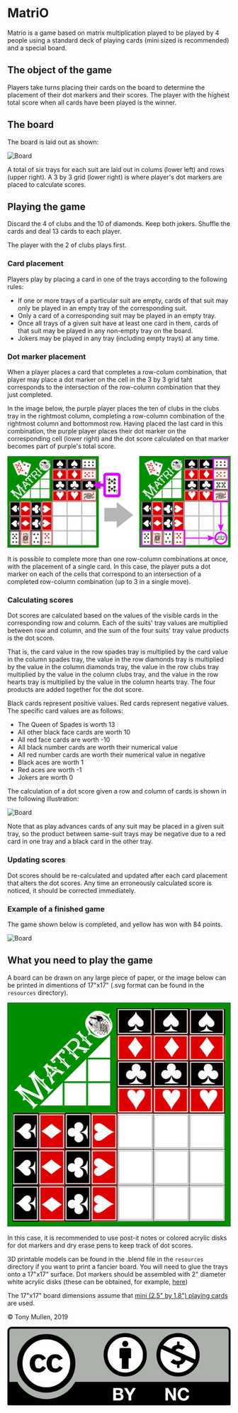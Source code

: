# MatriO

Matrio is a game based on matrix multiplication played to be played by 4 people using a standard deck of playing cards (mini sized is recommended) and a special board. 

## The object of the game

Players take turns placing their cards on the board to determine the placement of their dot markers and their scores. The player with the highest total score when all cards have been played is the winner.

## The board

The board is laid out as shown:

![Board](/images/matrio-board.png)

A total of six trays for each suit are laid out in colums (lower left) and rows (upper right). A 3 by 3 grid (lower right) is where player's dot markers are placed to calculate scores. 

## Playing the game

Discard the 4 of clubs and the 10 of diamonds. Keep both jokers. Shuffle the cards and deal 13 cards to each player. 

The player with the 2 of clubs plays first. 

### Card placement

Players play by placing a card in one of the trays according to the following rules:

* If one or more trays of a particular suit are empty, cards of that suit may only be played in an empty tray of the corresponding suit. 
* Only a card of a corresponding suit may be played in an empty tray. 
* Once all trays of a given suit have at least one card in them, cards of that suit may be played in any non-empty tray on the board.
* Jokers may be played in any tray (including empty trays) at any time.

### Dot marker placement

When a player places a card that completes a row-colum combination, that player may place a dot marker on the cell in the 3 by 3 grid taht corresponds to the intersection of the row-column combination that they just completed. 

In the image below, the purple player places the ten of clubs in the clubs tray in the rightmost column, completing a row-column combination of the rightmost column and bottommost row. Having placed the last card in this combination, the purple player places their dot marker on the corresponding cell (lower right) and the dot score calculated on that marker becomes part of purple's total score.

![Board](/images/dot_placement.png)


It is possible to complete more than one row-column combinations at once, with the placement of a single card. In this case, the player puts a dot marker on each of the cells that correspond to an intersection of a completed row-column combination (up to 3 in a single move). 

### Calculating scores

Dot scores are calculated based on the values of the visible cards in the corresponding row and column. Each of the suits' tray values are multiplied between row and column, and the sum of the four suits' tray value products is the dot score. 

That is, the card value in the row spades tray is multiplied by the card value in the column spades tray, the value in the row diamonds tray is multiplied by the value in the column diamonds tray, the value in the row clubs tray multiplied by the value in the column clubs tray, and the value in the row hearts tray is multiplied by the value in the column hearts tray. The four products are added together for the dot score.

Black cards represent positive values. Red cards represent negative values. The specific card values are as follows:

* The Queen of Spades is worth 13
* All other black face cards are worth 10
* All red face cards are worth -10
* All black number cards are worth their numerical value
* All red number cards are worth their numerical value in negative
* Black aces are worth 1
* Red aces are worth -1
* Jokers are worth 0

The calculation of a dot score given a row and column of cards is shown in the following illustration:

<img src="/images/dot_score.jpg" alt="Board" width="350"/>

Note that as play advances cards of any suit may be placed in a given suit tray, so the product between same-suit trays may be negative due to a red card in one tray and a black card in the other tray.

### Updating scores

Dot scores should be re-calculated and updated after each card placement that alters the dot scores. Any time an erroneously calculated score is noticed, it should be corrected immediately.

### Example of a finished game

The game shown below is completed, and yellow has won with 84 points. 

![Board](/images/photo-fixed.png)

## What you need to play the game

A board can be drawn on any large piece of paper, or the image below can be printed in dimentions of 17"x17" (.svg format can be found in the `resources` directory).

![Board](/images/matrio_board.png)

In this case, it is recommended to use post-it notes or colored acrylic disks for dot markers and dry erase pens to keep track of dot scores.

3D printable models can be found in the .blend file in the `resources` directory if you want to print a fancier board. You will need to glue the trays onto a 17"x17" surface. Dot markers should be assembled with 2" diameter white acrylic disks (these can be obtained, for example, [here](http://www.delviesplastics.com/p/Colored_Acrylic_Discs.html))

The 17"x17" board dimensions assume that [mini (2.5" by 1.8") playing cards](https://bicyclecards.com/product/bicycle-mini-playing-cards/) are used. 



















&copy; Tony Mullen, 2019

![CC](/images/640px-Cc-by-nc_icon.svg.png)